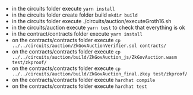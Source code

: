 * in the circuits folder execute `yarn install`
* in the circuits folder create folder build `mkdir build`
* in the circuits folder execute ./circuits/auction/executeGroth16.sh
* in the circuits/auction execute `yarn test` to check that everything is ok
* in the contract/contracts folder execute `yarn install`
* on the contracts/contracts folder execute `cp ../../circuits/auction/ZkGovAuctionVerifier.sol contracts/`
* on the contracts/contracts folder execute `cp ../../circuits/auction/build/ZkGovAuction_js/ZkGovAuction.wasm test/zkproof/`
* on the contracts/contracts folder execute `cp ../../circuits/auction/build/ZkGovAuction_final.zkey test/zkproof/`
* on the contracts/contracts folder execute `hardhat compile`
* on the contracts/contracts folder execute `hardhat test`
